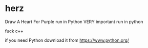 # herz
Draw A Heart For Purple run in Python
VERY important run in python 

fuck c++


if you need Python download it from https://www.python.org/ 
